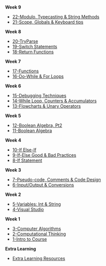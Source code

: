 **Week 9**
- [22-Modulo, Typecasting & String Methods](Markdown/22_modulo_typecasting_string_methods.md)
- [21-Scope, Globals & Keyboard tips](Markdown/21_scope_globals_keyboard.md)

**Week 8**
- [20-TryParse](Markdown/20_try_parse.md)
- [19-Switch Statements](Markdown/19_switch_statements.md)
- [18-Return Functions](Markdown/18_return_functions.md)

**Week 7**
- [17-Functions](Markdown/17_functions.md)
- [16-Do-While & For Loops](Markdown/16_do_while_and_for_loops.md)

**Week 6**
- [15-Debugging Techniques](Markdown/15_debugging.md)
- [14-While Loop, Counters & Accumulators](Markdown/14_while_loop_counters_accumulators.md)
- [13-Flowcharts & Unary Operators](Markdown/13_flowcharts_unary_operators.md)

**Week 5**
- [12-Boolean Algebra, Pt2](Markdown/12_boolean_algebra_cont.md)
- [11-Boolean Algebra](Markdown/11_boolean_algebra.md)

**Week 4**
- [10-If Else-If](Markdown/10_if_else-if_random.md)
- [9-If-Else Good & Bad Practices](Markdown/09_if_else_bad_practices_magic_numbers.md)
- [8-If Statement](Markdown/08_if_statements.md)

**Week 3** 
- [7-Pseudo-code, Comments & Code Design](Markdown/07_pseudocode_comments_coding_process)
- [6-Input/Output & Conversions](Markdown/06_input_output_string_conversions.md)

**Week 2**
- [5-Variables: Int & String](Markdown/05_variables_int_strings.md)
- [4-Visual Studio](Markdown/04_visualstudio.md)

**Week 1**
- [3-Computer Algorithms](Markdown/03_computer_algorithms.md)
- [2-Computational Thinking](Markdown/02_computational_thinking.md)
- [1-Intro to Course](Markdown/01_intro_to_the_course.md)

**Extra Learning**
- [Extra Learning Resources](Markdown/99_extra_self_guided_learning.md)
